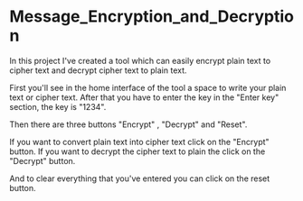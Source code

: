# Message_Encryption_and_Decryption
In this project I've created a tool which can easily encrypt plain text to cipher text and decrypt cipher text to plain text.

First you'll see in the home interface of the tool a space to write your plain text or cipher text. After that you have to enter the key in the "Enter key" section, the key is "1234". 

Then there are three buttons "Encrypt" , "Decrypt" and "Reset". 

If you want to convert plain text into cipher text click on the "Encrypt" button. If you want to decrypt the cipher text to plain the click on the "Decrypt" button.

And to clear everything that you've entered you can click on the reset button.
